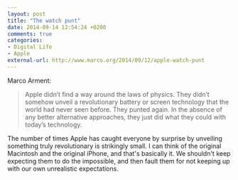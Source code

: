 ```yaml
---
layout: post
title: "The watch punt"
date: 2014-09-14 12:54:24 +0200
comments: true
categories: 
- Digital Life
- Apple
external-url: http://www.marco.org/2014/09/12/apple-watch-punt
---
```


Marco Arment:

> Apple didn’t find a way around the laws of physics. They didn’t somehow unveil a revolutionary battery or screen technology that the world had never seen before. They punted again. In the absence of any better alternative approaches, they just did what they could with today’s technology.

The number of times Apple has caught everyone by surprise by unveiling something truly revolutionary is strikingly small. I can think of the original Macintosh and the original iPhone, and that's basically it. We shouldn't keep expecting them to do the impossible, and then fault them for not keeping up with our own unrealistic expectations.